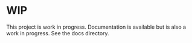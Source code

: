 # WIP

This project is work in progress. Documentation is available but is also a work in progress. See the docs directory.